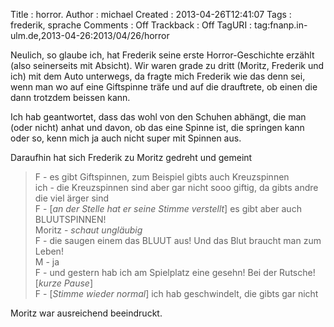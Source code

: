 Title     : horror.
Author    : michael
Created   : 2013-04-26T12:41:07
Tags      : frederik, sprache
Comments  : Off
Trackback : Off
TagURI    : tag:fnanp.in-ulm.de,2013-04-26:2013/04/26/horror

Neulich, so glaube ich, hat Frederik seine erste Horror-Geschichte
erzählt (also seinerseits mit Absicht). Wir waren grade zu dritt
(Moritz, Frederik und ich) mit dem Auto unterwegs, da fragte mich
Frederik wie das denn sei, wenn man wo auf eine Giftspinne träfe und
auf die drauftrete, ob einen die dann trotzdem beissen kann.

Ich hab geantwortet, dass das wohl von den Schuhen abhängt, die man (oder
nicht) anhat und davon, ob das eine Spinne ist, die springen kann oder so,
kenn mich ja auch nicht super mit Spinnen aus.

Daraufhin hat sich Frederik zu Moritz gedreht und gemeint

> F - es gibt Giftspinnen, zum Beispiel gibts auch Kreuzspinnen  
> ich - die Kreuzspinnen sind aber gar nicht sooo giftig, da gibts andre die
> viel ärger sind  
> F - [*an der Stelle hat er seine Stimme verstellt*] es gibt aber auch
> BLUUTSPINNEN!  
> Moritz - *schaut ungläubig*  
> F - die saugen einem das BLUUT aus! Und das Blut braucht man zum Leben!  
> M - ja  
> F - und gestern hab ich am Spielplatz eine gesehn! Bei der Rutsche!  
> [*kurze Pause*]  
> F - [*Stimme wieder normal*] ich hab geschwindelt, die gibts gar nicht  

Moritz war ausreichend beeindruckt.
